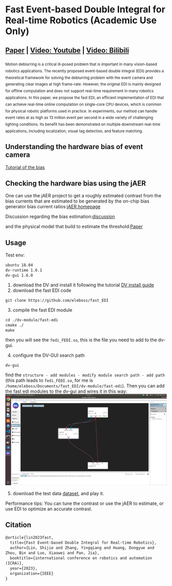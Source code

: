 

# Fast Event-based Double Integral for Real-time Robotics (Academic Use Only)
## [Paper](https://arxiv.org/abs/2305.05925) | [Video: Youtube](https://www.youtube.com/watch?v=xzrHNA97wls) | [Video: Bilibili](https://www.bilibili.com/video/BV1qL411X7hc/?share_source=copy_web&vd_source=2483c9488f1bd3f3478cf69bfca4d49e)

<sub>
Motion deblurring is a critical ill-posed problem that is important in many vision-based robotics applications. The recently proposed event-based double integral (EDI) provides a theoretical framework for solving the deblurring problem with the event camera and generating clear images at high frame-rate. However, the original EDI is mainly designed for offline computation and does not support real-time requirement in many robotics applications. In this paper, we propose the fast EDI, an efficient implementation of EDI that can achieve real-time online computation on single-core CPU devices, which is common for physical robotic platforms used in practice. In experiments, our method can handle event rates at as high as 13 million event per second in a wide variety of challenging lighting conditions. Its benefit has been demonstrated on multiple downstream real-time applications, including localization, visual tag detection, and feature matching.
</sub>

<!-- ![Demo](./figures/image.png) -->

## Understanding the hardware bias of event camera
[Tutorial of the bias](https://gitlab.com/inivation/inivation-docs/blob/master/Advanced%20configurations/User_guide_-_Biasing.md)
## Checking the hardware bias using the jAER
One can use the jAER project to get a roughly estimated contrast from the bias currents that are estimated to be generated by the on-chip bias generator bias current ratios:[jAER homepage](https://github.com/SensorsINI/jaer)


Discussion regarding the bias estimation:[discussion](https://groups.google.com/g/davis-users/c/68gp0zxTMUk/m/SpweyJKrDgAJ)


and the physical model that build to estimate the threshold:[Paper](https://ieeexplore.ieee.org/document/7962235/)


## Usage
Test env:
```
ubuntu 18.04 
dv-runtime 1.6.1 
dv-gui 1.6.0
```

1. download the DV and install it following the tutorial [DV install guide](https://inivation.gitlab.io/dv/dv-docs/docs/getting-started.html)
2. download the fast EDI code
```
git clone https://github.com/eleboss/fast_EDI
```
3. compile the fast EDI module
```
cd ./dv-module/fast-edi
cmake ./
make
```
then you will see the `fedi_FEDI.so`, this is the file you need to add to the dv-gui.

4. configure the DV-GUI search path
```
dv-gui
```
find the `structure - add modules - modify module search path - add path` (this path leads to `fedi_FEDI.so`, for me is `/home/eleboss/Documents/fast_EDI/dv-module/fast-edi`). Then you can add the fast edi modules to the dv-gui and wires it in this way:
![layout](./img/layout.png)

5. download the test data [dataset](www.google.com), and play it. 

Performance tips: You can tune the contrast or use the jAER to estimate, or use EDI to optimize an accurate contrast.

## Citation
```
@article{lin2023fast,
  title={Fast Event-based Double Integral for Real-time Robotics},
  author={Lin, Shijie and Zhang, Yingqiang and Huang, Dongyue and Zhou, Bin and Luo, Xiaowei and Pan, Jia},
  booktitle={international conference on robotics and automation (ICRA)},
  year={2023},
  organization={IEEE}
}
```
